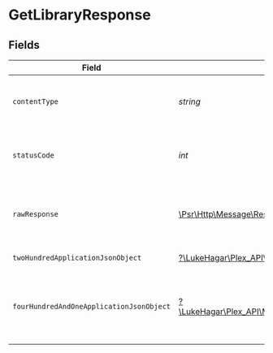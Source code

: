 # GetLibraryResponse


## Fields

| Field                                                                                                                            | Type                                                                                                                             | Required                                                                                                                         | Description                                                                                                                      |
| -------------------------------------------------------------------------------------------------------------------------------- | -------------------------------------------------------------------------------------------------------------------------------- | -------------------------------------------------------------------------------------------------------------------------------- | -------------------------------------------------------------------------------------------------------------------------------- |
| `contentType`                                                                                                                    | *string*                                                                                                                         | :heavy_check_mark:                                                                                                               | HTTP response content type for this operation                                                                                    |
| `statusCode`                                                                                                                     | *int*                                                                                                                            | :heavy_check_mark:                                                                                                               | HTTP response status code for this operation                                                                                     |
| `rawResponse`                                                                                                                    | [\Psr\Http\Message\ResponseInterface](https://www.php-fig.org/psr/psr-7/#33-psrhttpmessageresponseinterface)                     | :heavy_check_mark:                                                                                                               | Raw HTTP response; suitable for custom response parsing                                                                          |
| `twoHundredApplicationJsonObject`                                                                                                | [?\LukeHagar\Plex_API\Models\Operations\GetLibraryResponseBody](../../Models/Operations/GetLibraryResponseBody.md)               | :heavy_minus_sign:                                                                                                               | The details of the library                                                                                                       |
| `fourHundredAndOneApplicationJsonObject`                                                                                         | [?\LukeHagar\Plex_API\Models\Operations\GetLibraryLibraryResponseBody](../../Models/Operations/GetLibraryLibraryResponseBody.md) | :heavy_minus_sign:                                                                                                               | Unauthorized - Returned if the X-Plex-Token is missing from the header or query.                                                 |